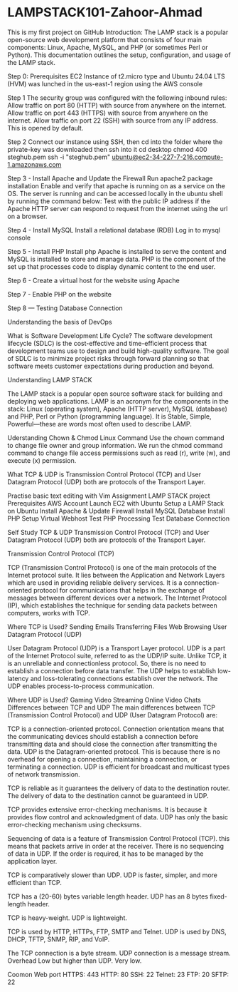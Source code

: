 # LAMPSTACK101-Zahoor-Ahmad
This is my first project on GitHub
Introduction:
The LAMP stack is a popular open-source web development platform that consists of four main components: Linux, Apache, MySQL, and PHP (or sometimes Perl or Python). This documentation outlines the setup, configuration, and usage of the LAMP stack.

Step 0: Prerequisites 
EC2 Instance of t2.micro type and Ubuntu 24.04 LTS (HVM) was lunched in the us-east-1 region using the AWS console

Step 1
The security group was configured with the following inbound rules:
Allow traffic on port 80 (HTTP) with source from anywhere on the internet.
Allow traffic on port 443 (HTTPS) with source from anywhere on the internet.
Allow traffic on port 22 (SSH) with source from any IP address. This is opened by default.

Step 2
Connect our instance using SSH, then cd into the folder where the private-key was downloaded then ssh into it
cd desktop
chmod 400 steghub.pem
ssh -i "steghub.pem" ubuntu@ec2-34-227-7-216.compute-1.amazonaws.com

Step 3 - Install Apache and Update the Firewall
Run apache2 package installation
Enable and verify that apache is running on as a service on the OS.
The server is running and can be accessed locally in the ubuntu shell by running the command below:
Test with the public IP address if the Apache HTTP server can respond to request from the internet using the url on a browser.

Step 4 - Install MySQL
Install a relational database (RDB)
Log in to mysql console

Step 5 - Install PHP
Install php Apache is installed to serve the content and MySQL is installed to store and manage data. PHP is the component of the set up that processes code to display dynamic content to the end user.

Step 6 - Create a virtual host for the website using Apache

Step 7 - Enable PHP on the website

Step 8 — Testing Database Connection

Understanding the basis of DevOps

What is Software Development Life Cycle?
The software development lifecycle (SDLC) is the cost-effective and time-efficient process that development teams use to design and build high-quality software. The goal of SDLC is to minimize project risks through forward planning so that software meets customer expectations during production and beyond.

Understanding LAMP STACK

The LAMP stack is a popular open source software stack for building and deploying web applications. LAMP is an acronym for the components in the stack: Linux (operating system), Apache (HTTP server), MySQL (database) and PHP, Perl or Python (programming language). It is Stable, Simple, Powerful—these are words most often used to describe LAMP.

Uderstanding Chown & Chmod Linux Command
Use the chown command to change file owner and group information. We run the chmod command command to change file access permissions such as read (r), write (w), and execute (x) permission.

What TCP & UDP is
Transmission Control Protocol (TCP) and User Datagram Protocol (UDP) both are protocols of the Transport Layer.

Practise basic text editing with Vim
Assignment LAMP STACK project
Prerequisites
AWS Account
Launch EC2 with Ubuntu
Setup a LAMP Stack on Ubuntu
Install Apache & Update Firewall
Install MySQL Database
Install PHP
Setup Virtual Webhost
Test PHP Processing
Test Database Connection


Self Study
TCP & UDP
Transmission Control Protocol (TCP) and User Datagram Protocol (UDP) both are protocols of the Transport Layer.

Transmission Control Protocol (TCP)

TCP (Transmission Control Protocol) is one of the main protocols of the Internet protocol suite. It lies between the Application and Network Layers which are used in providing reliable delivery services. It is a connection-oriented protocol for communications that helps in the exchange of messages between different devices over a network. The Internet Protocol (IP), which establishes the technique for sending data packets between computers, works with TCP.

Where TCP is Used?
Sending Emails
Transferring Files
Web Browsing
User Datagram Protocol (UDP)

User Datagram Protocol (UDP) is a Transport Layer protocol. UDP is a part of the Internet Protocol suite, referred to as the UDP/IP suite. Unlike TCP, it is an unreliable and connectionless protocol. So, there is no need to establish a connection before data transfer. The UDP helps to establish low-latency and loss-tolerating connections establish over the network. The UDP enables process-to-process communication.

Where UDP is Used?
Gaming
Video Streaming
Online Video Chats
Differences between TCP and UDP
The main differences between TCP (Transmission Control Protocol) and UDP (User Datagram Protocol) are:

TCP is a connection-oriented protocol. Connection orientation means that the communicating devices should establish a connection before transmitting data and should close the connection after transmitting the data. UDP is the Datagram-oriented protocol. This is because there is no overhead for opening a connection, maintaining a connection, or terminating a connection. UDP is efficient for broadcast and multicast types of network transmission.

TCP is reliable as it guarantees the delivery of data to the destination router. The delivery of data to the destination cannot be guaranteed in UDP.

TCP provides extensive error-checking mechanisms. It is because it provides flow control and acknowledgment of data. UDP has only the basic error-checking mechanism using checksums.

Sequencing of data is a feature of Transmission Control Protocol (TCP). this means that packets arrive in order at the receiver. There is no sequencing of data in UDP. If the order is required, it has to be managed by the application layer.

TCP is comparatively slower than UDP. UDP is faster, simpler, and more efficient than TCP.

TCP has a (20-60) bytes variable length header. UDP has an 8 bytes fixed-length header.

TCP is heavy-weight. UDP is lightweight.

TCP is used by HTTP, HTTPs, FTP, SMTP and Telnet. UDP is used by DNS, DHCP, TFTP, SNMP, RIP, and VoIP.

The TCP connection is a byte stream. UDP connection is a message stream. Overhead Low but higher than UDP. Very low.

Coomon Web port
HTTPS: 443
HTTP: 80
SSH: 22
Telnet: 23
FTP: 20
SFTP: 22
